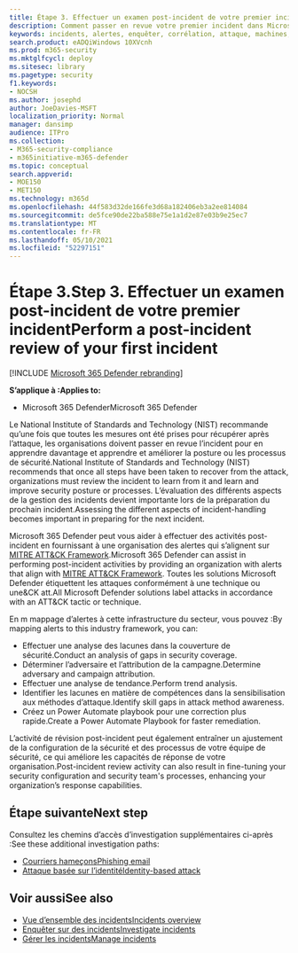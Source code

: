 ```yaml
---
title: Étape 3. Effectuer un examen post-incident de votre premier incident
description: Comment passer en revue votre premier incident dans Microsoft 365 Defender.
keywords: incidents, alertes, enquêter, corrélation, attaque, machines, appareils, utilisateurs, identités, identité, boîte de réception, e-mail, 365, microsoft, m365
search.product: eADQiWindows 10XVcnh
ms.prod: m365-security
ms.mktglfcycl: deploy
ms.sitesec: library
ms.pagetype: security
f1.keywords:
- NOCSH
ms.author: josephd
author: JoeDavies-MSFT
localization_priority: Normal
manager: dansimp
audience: ITPro
ms.collection:
- M365-security-compliance
- m365initiative-m365-defender
ms.topic: conceptual
search.appverid:
- MOE150
- MET150
ms.technology: m365d
ms.openlocfilehash: 44f583d32de166fe3d68a182406eb3a2ee814084
ms.sourcegitcommit: de5fce90de22ba588e75e1a1d2e87e03b9e25ec7
ms.translationtype: MT
ms.contentlocale: fr-FR
ms.lasthandoff: 05/10/2021
ms.locfileid: "52297151"
---
```

# <a name="step-3-perform-a-post-incident-review-of-your-first-incident"></a><span data-ttu-id="5db91-105">Étape 3.</span><span class="sxs-lookup"><span data-stu-id="5db91-105">Step 3.</span></span> <span data-ttu-id="5db91-106">Effectuer un examen post-incident de votre premier incident</span><span class="sxs-lookup"><span data-stu-id="5db91-106">Perform a post-incident review of your first incident</span></span>

[!INCLUDE [Microsoft 365 Defender rebranding](../includes/microsoft-defender.md)]

<span data-ttu-id="5db91-107">**S’applique à :**</span><span class="sxs-lookup"><span data-stu-id="5db91-107">**Applies to:**</span></span>
- <span data-ttu-id="5db91-108">Microsoft 365 Defender</span><span class="sxs-lookup"><span data-stu-id="5db91-108">Microsoft 365 Defender</span></span>

<span data-ttu-id="5db91-109">Le National Institute of Standards and Technology (NIST) recommande qu’une fois que toutes les mesures ont été prises pour récupérer après l’attaque, les organisations doivent passer en revue l’incident pour en apprendre davantage et apprendre et améliorer la posture ou les processus de sécurité.</span><span class="sxs-lookup"><span data-stu-id="5db91-109">National Institute of Standards and Technology (NIST) recommends that once all steps have been taken to recover from the attack, organizations must review the incident to learn from it and learn and improve security posture or processes.</span></span> <span data-ttu-id="5db91-110">L’évaluation des différents aspects de la gestion des incidents devient importante lors de la préparation du prochain incident.</span><span class="sxs-lookup"><span data-stu-id="5db91-110">Assessing the different aspects of incident-handling becomes important in preparing for the next incident.</span></span>

<span data-ttu-id="5db91-111">Microsoft 365 Defender peut vous aider à effectuer des activités post-incident en fournissant à une organisation des alertes qui s’alignent sur [MITRE ATT&CK Framework](https://attack.mitre.org/).</span><span class="sxs-lookup"><span data-stu-id="5db91-111">Microsoft 365 Defender can assist in performing post-incident activities by providing an organization with alerts that align with [MITRE ATT&CK Framework](https://attack.mitre.org/).</span></span> <span data-ttu-id="5db91-112">Toutes les solutions Microsoft Defender étiquettent les attaques conformément à une technique ou une&CK att.</span><span class="sxs-lookup"><span data-stu-id="5db91-112">All Microsoft Defender solutions label attacks in accordance with an ATT&CK tactic or technique.</span></span> 

<span data-ttu-id="5db91-113">En m mappage d’alertes à cette infrastructure du secteur, vous pouvez :</span><span class="sxs-lookup"><span data-stu-id="5db91-113">By mapping alerts to this industry framework, you can:</span></span>

- <span data-ttu-id="5db91-114">Effectuer une analyse des lacunes dans la couverture de sécurité.</span><span class="sxs-lookup"><span data-stu-id="5db91-114">Conduct an analysis of gaps in security coverage.</span></span>
- <span data-ttu-id="5db91-115">Déterminer l’adversaire et l’attribution de la campagne.</span><span class="sxs-lookup"><span data-stu-id="5db91-115">Determine adversary and campaign attribution.</span></span>
- <span data-ttu-id="5db91-116">Effectuer une analyse de tendance.</span><span class="sxs-lookup"><span data-stu-id="5db91-116">Perform trend analysis.</span></span>
- <span data-ttu-id="5db91-117">Identifier les lacunes en matière de compétences dans la sensibilisation aux méthodes d’attaque.</span><span class="sxs-lookup"><span data-stu-id="5db91-117">Identify skill gaps in attack method awareness.</span></span>
- <span data-ttu-id="5db91-118">Créez un Power Automate playbook pour une correction plus rapide.</span><span class="sxs-lookup"><span data-stu-id="5db91-118">Create a Power Automate Playbook for faster remediation.</span></span> 

<span data-ttu-id="5db91-119">L’activité de révision post-incident peut également entraîner un ajustement de la configuration de la sécurité et des processus de votre équipe de sécurité, ce qui améliore les capacités de réponse de votre organisation.</span><span class="sxs-lookup"><span data-stu-id="5db91-119">Post-incident review activity can also result in fine-tuning your security configuration and security team's processes, enhancing your organization’s response capabilities.</span></span>

## <a name="next-step"></a><span data-ttu-id="5db91-120">Étape suivante</span><span class="sxs-lookup"><span data-stu-id="5db91-120">Next step</span></span>

<span data-ttu-id="5db91-121">Consultez les chemins d’accès d’investigation supplémentaires ci-après :</span><span class="sxs-lookup"><span data-stu-id="5db91-121">See these additional investigation paths:</span></span>

- [<span data-ttu-id="5db91-122">Courriers hameçons</span><span class="sxs-lookup"><span data-stu-id="5db91-122">Phishing email</span></span>](first-incident-path-phishing.md)
- [<span data-ttu-id="5db91-123">Attaque basée sur l’identité</span><span class="sxs-lookup"><span data-stu-id="5db91-123">Identity-based attack</span></span>](first-incident-path-identity.md)


## <a name="see-also"></a><span data-ttu-id="5db91-124">Voir aussi</span><span class="sxs-lookup"><span data-stu-id="5db91-124">See also</span></span>

- [<span data-ttu-id="5db91-125">Vue d’ensemble des incidents</span><span class="sxs-lookup"><span data-stu-id="5db91-125">Incidents overview</span></span>](incidents-overview.md)
- [<span data-ttu-id="5db91-126">Enquêter sur des incidents</span><span class="sxs-lookup"><span data-stu-id="5db91-126">Investigate incidents</span></span>](investigate-incidents.md)
- [<span data-ttu-id="5db91-127">Gérer les incidents</span><span class="sxs-lookup"><span data-stu-id="5db91-127">Manage incidents</span></span>](manage-incidents.md)
